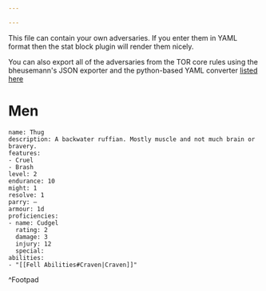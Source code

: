 ```yaml
---

---
```

This file can contain your own adversaries. If you enter them in YAML format then the stat block plugin will render them nicely.

You can also export all of the adversaries from the TOR core rules using the bheusemann's JSON exporter and the python-based YAML converter [listed here](https://github.com/bhuesemann/roll20-tor2e-adversary-json-export/issues/1)

# Men


```tor2e
name: Thug
description: A backwater ruffian. Mostly muscle and not much brain or bravery.
features:
- Cruel
- Brash
level: 2
endurance: 10
might: 1
resolve: 1
parry: —
armour: 1d
proficiencies:
- name: Cudgel
  rating: 2
  damage: 3
  injury: 12
  special: 
abilities:
- "[[Fell Abilities#Craven|Craven]]"

```

^Footpad
